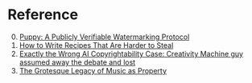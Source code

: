 # Reference

0. [Puppy: A Publicly Verifiable Watermarking Protocol](https://arxiv.org/abs/2312.09125)
0. [How to Write Recipes That Are Harder to Steal](https://diannej.com/2014/how-to-write-recipes-that-are-harder-to-steal/)
0. [Exactly the Wrong AI Copyrightability Case: Creativity Machine guy assumed away the debate and lost](https://writing.kemitchell.com/2023/08/19/Exactly-Wrong-AI-Copyright)
0. [The Grotesque Legacy of Music as Property](https://www.youtube.com/watch?v=MAFUdIZnI5o)

